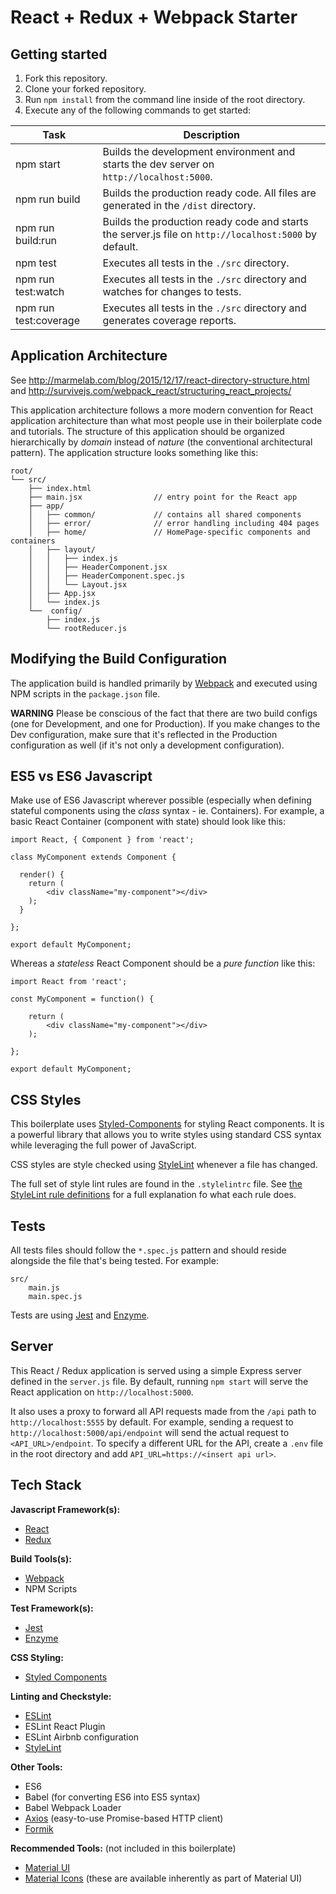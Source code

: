# React + Redux + Webpack Starter

## Getting started

1. Fork this repository.
2. Clone your forked repository.
3. Run ```npm install``` from the command line inside of the root directory.
4. Execute any of the following commands to get started:

| Task                  | Description
| -------------         | -------------
| npm start             | Builds the development environment and starts the dev server on `http://localhost:5000`.
| npm run build         | Builds the production ready code. All files are generated in the `/dist` directory.
| npm run build:run     | Builds the production ready code and starts the server.js file on `http://localhost:5000` by default.
| npm test              | Executes all tests in the `./src` directory.
| npm run test:watch    | Executes all tests in the `./src` directory and watches for changes to tests.
| npm run test:coverage | Executes all tests in the `./src` directory and generates coverage reports.


## Application Architecture

See http://marmelab.com/blog/2015/12/17/react-directory-structure.html
and http://survivejs.com/webpack_react/structuring_react_projects/

This application architecture follows a more modern convention for React application architecture than what most people use in their boilerplate code and tutorials. The structure of this application should be organized hierarchically by _domain_ instead of _nature_ (the conventional architectural pattern).
The application structure looks something like this:

```
root/
└── src/
    ├── index.html
    ├── main.jsx                // entry point for the React app
    ├── app/
    │   ├── common/             // contains all shared components
    │   ├── error/              // error handling including 404 pages
    │   ├── home/               // HomePage-specific components and containers
    │   ├── layout/
    │   │   ├── index.js
    │   │   ├── HeaderComponent.jsx
    │   │   ├── HeaderComponent.spec.js
    │   │   └── Layout.jsx
    │   ├── App.jsx
    │   └── index.js
    └──  config/
        ├── index.js
        └── rootReducer.js
```

## Modifying the Build Configuration

The application build is handled primarily by [Webpack][Webpack] and executed using NPM scripts in the ```package.json``` file.

**WARNING** Please be conscious of the fact that there are two build configs (one for Development, and one for Production). If you make changes to the Dev configuration, make sure that it's reflected in the Production configuration as well (if it's not only a development configuration).


## ES5 vs ES6 Javascript

Make use of ES6 Javascript wherever possible (especially when defining stateful components using the _class_ syntax - ie. Containers). For example, a basic React Container (component with state) should look like this:

```
import React, { Component } from 'react';

class MyComponent extends Component {

  render() {
    return (
        <div className="my-component"></div>
    );
  }

};

export default MyComponent;
```

Whereas a _stateless_ React Component should be a _pure function_ like this:

```
import React from 'react';

const MyComponent = function() {

    return (
        <div className="my-component"></div>
    );

};

export default MyComponent;
```

## CSS Styles

This boilerplate uses [Styled-Components][Styled-Components] for styling React components. It is a powerful library that allows you to write styles using standard CSS syntax while leveraging the full power of JavaScript.

CSS styles are style checked using [StyleLint][StyleLint] whenever a file has changed.

The full set of style lint rules are found in the ```.stylelintrc``` file. See [the StyleLint rule definitions][StyleLintDefs] for a full explanation fo what each rule does.


## Tests

All tests files should follow the ```*.spec.js``` pattern and should reside alongside the file that's being tested. For example:

```
src/
    main.js
    main.spec.js
```

Tests are using [Jest][Jest] and [Enzyme][Enzyme].


## Server

This React / Redux application is served using a simple Express server defined in the `server.js` file. By default, running `npm start` will serve the React application on `http://localhost:5000`.

It also uses a proxy to forward all API requests made from the `/api` path to `http://localhost:5555` by default. For example, sending a request to `http://localhost:5000/api/endpoint` will send the actual request to `<API_URL>/endpoint`. To specify a different URL for the API, create a `.env` file in the root directory and add `API_URL=https://<insert api url>`.


## Tech Stack

**Javascript Framework(s):**
- [React][React]
- [Redux][Redux]

**Build Tools(s):**
- [Webpack][Webpack]
- NPM Scripts

**Test Framework(s):**
- [Jest][Jest]
- [Enzyme][Enzyme]

**CSS Styling:**
- [Styled Components][Styled-Components]

**Linting and Checkstyle:**
- [ESLint][ESLint]
- ESLint React Plugin
- ESLint Airbnb configuration
- [StyleLint][StyleLint]

**Other Tools:**
- ES6
- Babel (for converting ES6 into ES5 syntax)
- Babel Webpack Loader
- [Axios](https://github.com/axios/axios) (easy-to-use Promise-based HTTP client)
- [Formik](https://jaredpalmer.com/formik/)

**Recommended Tools:** (not included in this boilerplate)
- [Material UI](http://www.material-ui.com/)
- [Material Icons](https://material.io/icons/) (these are available inherently as part of Material UI)



[React]: https://reactjs.org/
[Redux]: http://redux.js.org/
[Styled-Components]: https://www.styled-components.com/
[ESLint]: https://eslint.org/
[StyleLint]: https://github.com/stylelint/stylelint
[StyleLintDefs]: https://github.com/stylelint/stylelint/blob/master/docs/user-guide/rules.md
[Webpack]: https://webpack.github.io/
[Jest]: http://facebook.github.io/jest/
[Enzyme]: http://airbnb.io/enzyme/
